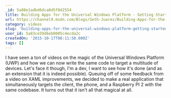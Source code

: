 ```yaml
---
_id: 5a88e1adbd6dca0d5f0d2554
title: Building Apps for the Universal Windows Platform - Getting Started
url: https://channel9.msdn.com/Blogs/Seth-Juarez/Building-Apps-for-the-Universal-Windows-Platform-Getting-Started
category: videos
slug: 'building-apps-for-the-universal-windows-platform-getting-started'
user_id: 5a83ce59d6eb0005c4ecda2c
createdOn: '2015-10-17T08:11:58.000Z'
tags: []
---
```


I have seen a ton of videos on the magic of the Universal Windows Platform (UWP) and how we can now write the same code to target a multitude of devices. Let's face it though, I'm a dev, I want to see how it's done (and as an extension that it is indeed possible). Queuing off of some feedback from a video on XAML improvements, we decided to make a real application that simultaneously targets the client, the phone, and a Raspberry PI 2 with the same codebase. It turns out that it isn't all that magical at all.
